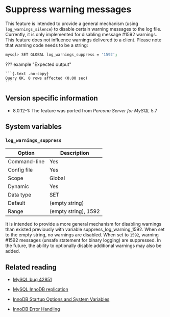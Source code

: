 # Suppress warning messages

This feature is intended to provide a general mechanism (using `log_warnings_silence`) to disable certain warning messages to the log file. Currently, it is only implemented for disabling message #1592 warnings. This feature does not influence warnings delivered to a client. Please note that warning code needs to be a string:

```{.bash data-prompt="mysql>"}
mysql> SET GLOBAL log_warnings_suppress = '1592';
```

??? example "Expected output"

    ```{.text .no-copy}
    Query OK, 0 rows affected (0.00 sec)
    ```

## Version specific information

* 8.0.12-1: The feature was ported from *Percona Server for MySQL* 5.7

## System variables

### `log_warnings_suppress`

| Option       | Description          |
|--------------|----------------------|
| Command-line | Yes                  |
| Config file  | Yes                  |
| Scope        | Global               |
| Dynamic      | Yes                  |
| Data type    | SET                  |
| Default      | (empty string)       |
| Range        | (empty string), 1592 |

It is intended to provide a more general mechanism for disabling warnings than existed previously with variable suppress_log_warning_1592.
When set to the empty string, no warnings are disabled. When set to `1592`, warning #1592 messages (unsafe statement for binary logging) are suppressed.
In the future, the ability to optionally disable additional warnings may also be added.

## Related reading

* [MySQL bug 42851](https://bugs.mysql.com/bug.php?id=42851)

* [MySQL InnoDB replication](https://dev.mysql.com/doc/refman/8.0/en/innodb-and-mysql-replication.html)

* [InnoDB Startup Options and System Variables](https://dev.mysql.com/doc/refman/8.0/en/innodb-parameters.html)

* [InnoDB Error Handling](https://dev.mysql.com/doc/refman/8.0/en/innodb-error-handling.html)
